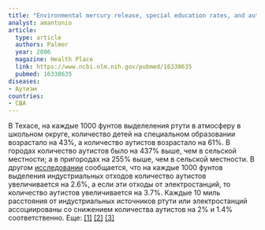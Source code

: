 ```yaml
---
title: "Environmental mercury release, special education rates, and autism disorder: an ecological study of Texas"
analyst: amantonio
article:
  type: article
  authors: Palmer
  year: 2006
  magazine: Health Place
  link: https://www.ncbi.nlm.nih.gov/pubmed/16338635
  pubmed: 16338635
diseases:
- Аутизм
countries:
- США
---
```


В Техасе, на каждые 1000 фунтов выделеления ртути в атмосферу в школьном округе, количество детей на специальном образовании возрастало на 43%, а количество аутистов возрастало на 61%.
В городах количество аутистов было на 437% выше, чем в сельской местности; а в пригородах на 255% выше, чем в сельской местности.
В другом [исследовании](https://www.ncbi.nlm.nih.gov/pubmed/18353703) сообщается, что на каждые 1000 фунтов выделения индустриальных отходов количество аутистов увеличивается на 2.6%, а если эти отходы от электростанций, то количество аутистов увеличивается на 3.7%.
Каждые 10 миль расстояния от индустриальных источников ртути или электростанций ассоциированы со снижением количества аутистов на 2% и 1.4% соответственно. Еще: [[1]](https://www.ncbi.nlm.nih.gov/pmc/articles/PMC1570060) [[2]](https://www.ncbi.nlm.nih.gov/pmc/articles/PMC3091342) [[3]](https://www.ncbi.nlm.nih.gov/pmc/articles/PMC4721249)
